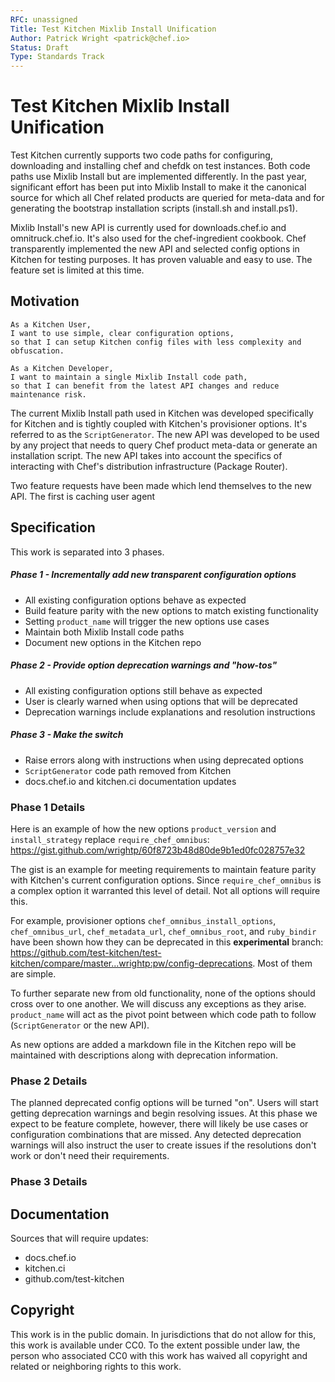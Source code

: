 ```yaml
---
RFC: unassigned
Title: Test Kitchen Mixlib Install Unification
Author: Patrick Wright <patrick@chef.io>
Status: Draft
Type: Standards Track
---
```


# Test Kitchen Mixlib Install Unification

Test Kitchen currently supports two code paths for configuring, downloading and installing chef and chefdk on test instances. Both code paths use Mixlib Install but are implemented differently. In the past year, significant effort has been put into Mixlib Install to make it the canonical source for which all Chef related products are queried for meta-data and for generating the bootstrap installation scripts (install.sh and install.ps1). 

Mixlib Install's new API is currently used for downloads.chef.io and omnitruck.chef.io. It's also used for the chef-ingredient cookbook. Chef transparently implemented the new API and selected config options in Kitchen for testing purposes. It has proven valuable and easy to use. The feature set is limited at this time.

## Motivation

```
As a Kitchen User,
I want to use simple, clear configuration options,
so that I can setup Kitchen config files with less complexity and obfuscation.
```

```
As a Kitchen Developer,
I want to maintain a single Mixlib Install code path,
so that I can benefit from the latest API changes and reduce maintenance risk.
```

The current Mixlib Install path used in Kitchen was developed specifically for Kitchen and is tightly coupled with Kitchen's provisioner options. It's referred to as the `ScriptGenerator`. The new API was developed to be used by any project that needs to query Chef product meta-data or generate an installation script. The new API takes into account the specifics of interacting with Chef's distribution infrastructure (Package Router).

Two feature requests have been made which lend themselves to the new API. The first is
caching
user agent

## Specification

This work is separated into 3 phases.

##### Phase 1 - Incrementally add new transparent configuration options

* All existing configuration options behave as expected
* Build feature parity with the new options to match existing functionality
* Setting `product_name` will trigger the new options use cases
* Maintain both Mixlib Install code paths
* Document new options in the Kitchen repo

##### Phase 2 - Provide option deprecation warnings and "how-tos"

* All existing configuration options still behave as expected
* User is clearly warned when using options that will be deprecated
* Deprecation warnings include explanations and resolution instructions

##### Phase 3 - Make the switch

* Raise errors along with instructions when using deprecated options 
* `ScriptGenerator` code path removed from Kitchen
* docs.chef.io and kitchen.ci documentation updates

### Phase 1 Details

Here is an example of how the new options `product_version` and `install_strategy` replace `require_chef_omnibus`: https://gist.github.com/wrightp/60f8723b48d80de9b1ed0fc028757e32

The gist is an example for meeting requirements to maintain feature parity with Kitchen's current configuration options. Since `require_chef_omnibus` is a complex option it warranted this level of detail. Not all options will require this.

For example, provisioner options `chef_omnibus_install_options`, `chef_omnibus_url`, `chef_metadata_url`, `chef_omnibus_root`, and `ruby_bindir` have been shown how they can be deprecated in this __experimental__ branch: https://github.com/test-kitchen/test-kitchen/compare/master...wrightp:pw/config-deprecations. Most of them are simple.

To further separate new from old functionality, none of the options should cross over to one another. We will discuss any exceptions as they arise. `product_name` will act as the pivot point between which code path to follow (`ScriptGenerator` or the new API).

As new options are added a markdown file in the Kitchen repo will be maintained with descriptions along with deprecation information.

### Phase 2 Details

The planned deprecated config options will be turned "on". Users will start getting deprecation warnings and begin resolving issues. At this phase we expect to be feature complete, however, there will likely be use cases or configuration combinations that are missed. Any detected deprecation warnings will also instruct the user to create issues if the resolutions don't work or don't need their requirements.

### Phase 3 Details

## Documentation
Sources that will require updates:
* docs.chef.io
* kitchen.ci
* github.com/test-kitchen

## Copyright

This work is in the public domain. In jurisdictions that do not allow for this,
this work is available under CC0. To the extent possible under law, the person
who associated CC0 with this work has waived all copyright and related or
neighboring rights to this work.
